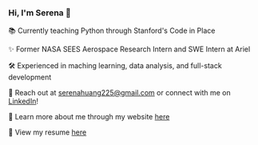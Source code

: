 ### Hi, I'm Serena 👋

📚 Currently teaching Python through Stanford's Code in Place

✨ Former NASA SEES Aerospace Research Intern and SWE Intern at Ariel

🛠️ Experienced in maching learning, data analysis, and full-stack development

💌 Reach out at serenahuang225@gmail.com or connect with me on [LinkedIn](https://www.linkedin.com/in/serenahuang225)!

🔗 Learn more about me through my website [here](https://serenahuang.vercel.app/)

📄 View my resume [here](https://github.com/serenahuang225/serenahuang225/blob/main/Serena_Huang_Resume.pdf)

<!--
**serenahuang225/serenahuang225** is a ✨ _special_ ✨ repository because its `README.md` (this file) appears on your GitHub profile.

Here are some ideas to get you started:

- 🔭 I’m currently working on ...
- 🌱 I’m currently learning ...
- 👯 I’m looking to collaborate on ...
- 🤔 I’m looking for help with ...
- 💬 Ask me about ...
- 📫 How to reach me: [serenahuang225@gmail.com]
- 😄 Pronouns: ...
- ⚡ Fun fact: ...
-->
